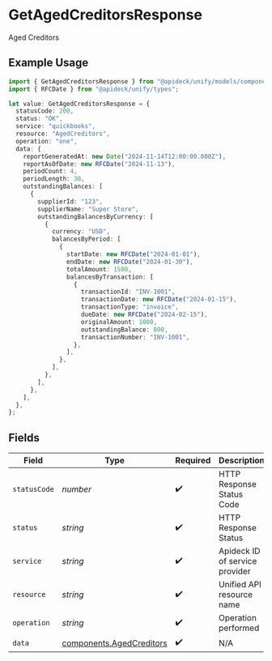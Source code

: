 # GetAgedCreditorsResponse

Aged Creditors

## Example Usage

```typescript
import { GetAgedCreditorsResponse } from "@apideck/unify/models/components";
import { RFCDate } from "@apideck/unify/types";

let value: GetAgedCreditorsResponse = {
  statusCode: 200,
  status: "OK",
  service: "quickbooks",
  resource: "AgedCreditors",
  operation: "one",
  data: {
    reportGeneratedAt: new Date("2024-11-14T12:00:00.000Z"),
    reportAsOfDate: new RFCDate("2024-11-13"),
    periodCount: 4,
    periodLength: 30,
    outstandingBalances: [
      {
        supplierId: "123",
        supplierName: "Super Store",
        outstandingBalancesByCurrency: [
          {
            currency: "USD",
            balancesByPeriod: [
              {
                startDate: new RFCDate("2024-01-01"),
                endDate: new RFCDate("2024-01-30"),
                totalAmount: 1500,
                balancesByTransaction: [
                  {
                    transactionId: "INV-1001",
                    transactionDate: new RFCDate("2024-01-15"),
                    transactionType: "invoice",
                    dueDate: new RFCDate("2024-02-15"),
                    originalAmount: 1000,
                    outstandingBalance: 800,
                    transactionNumber: "INV-1001",
                  },
                ],
              },
            ],
          },
        ],
      },
    ],
  },
};
```

## Fields

| Field                                                                | Type                                                                 | Required                                                             | Description                                                          | Example                                                              |
| -------------------------------------------------------------------- | -------------------------------------------------------------------- | -------------------------------------------------------------------- | -------------------------------------------------------------------- | -------------------------------------------------------------------- |
| `statusCode`                                                         | *number*                                                             | :heavy_check_mark:                                                   | HTTP Response Status Code                                            | 200                                                                  |
| `status`                                                             | *string*                                                             | :heavy_check_mark:                                                   | HTTP Response Status                                                 | OK                                                                   |
| `service`                                                            | *string*                                                             | :heavy_check_mark:                                                   | Apideck ID of service provider                                       | quickbooks                                                           |
| `resource`                                                           | *string*                                                             | :heavy_check_mark:                                                   | Unified API resource name                                            | AgedCreditors                                                        |
| `operation`                                                          | *string*                                                             | :heavy_check_mark:                                                   | Operation performed                                                  | one                                                                  |
| `data`                                                               | [components.AgedCreditors](../../models/components/agedcreditors.md) | :heavy_check_mark:                                                   | N/A                                                                  |                                                                      |